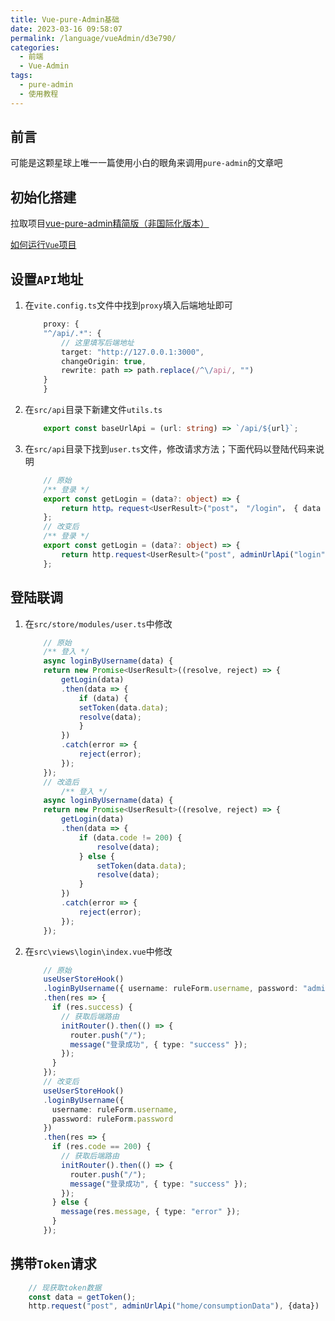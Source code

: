 ```yaml
---
title: Vue-pure-Admin基础
date: 2023-03-16 09:58:07
permalink: /language/vueAdmin/d3e790/
categories:
  - 前端
  - Vue-Admin
tags:
  - pure-admin
  - 使用教程
---
```


## 前言

可能是这颗星球上唯一一篇使用小白的眼角来调用`pure-admin`的文章吧

<!-- more -->

<InArticleAdsense
    data-ad-client="ca-pub-1725717718088510"
    data-ad-slot="7426219401">
</InArticleAdsense>

## 初始化搭建

拉取项目[vue-pure-admin精简版（非国际化版本）](https://github.com/pure-admin/pure-admin-thin)

[如何运行`Vue`项目](/dev/1182bc/#如何运行`Vue`项目)

## 设置`API`地址

1. 在`vite.config.ts`文件中找到`proxy`填入后端地址即可

    ``` ts
        proxy: {
        "^/api/.*": {
            // 这里填写后端地址
            target: "http://127.0.0.1:3000",
            changeOrigin: true,
            rewrite: path => path.replace(/^\/api/, "")
        }
        }
    ```

2. 在`src/api`目录下新建文件`utils.ts`

    ``` ts
        export const baseUrlApi = (url: string) => `/api/${url}`;
    ```

3. 在`src/api`目录下找到`user.ts`文件，修改请求方法；下面代码以登陆代码来说明

    ``` ts
        // 原始
        /** 登录 */
        export const getLogin = (data?: object) => {
            return http。request<UserResult>("post"， "/login"， { data });
        };
        // 改变后
        /** 登录 */
        export const getLogin = (data?: object) => {
            return http.request<UserResult>("post", adminUrlApi("login"), { data });
        };
    ```

## 登陆联调

1. 在`src/store/modules/user.ts`中修改

    ``` ts
        // 原始
        /** 登入 */
        async loginByUsername(data) {
        return new Promise<UserResult>((resolve, reject) => {
            getLogin(data)
            .then(data => {
                if (data) {
                setToken(data.data);
                resolve(data);
                }
            })
            .catch(error => {
                reject(error);
            });
        });
        // 改造后
            /** 登入 */
        async loginByUsername(data) {
        return new Promise<UserResult>((resolve, reject) => {
            getLogin(data)
            .then(data => {
                if (data.code != 200) {
                    resolve(data);
                } else {
                    setToken(data.data);
                    resolve(data);
                }
            })
            .catch(error => {
                reject(error);
            });
        });
    ```

2. 在`src\views\login\index.vue`中修改

    ``` ts
        // 原始
        useUserStoreHook()
        .loginByUsername({ username: ruleForm.username, password: "admin123" })
        .then(res => {
          if (res.success) {
            // 获取后端路由
            initRouter().then(() => {
              router.push("/");
              message("登录成功", { type: "success" });
            });
          }
        });
        // 改变后
        useUserStoreHook()
        .loginByUsername({
          username: ruleForm.username,
          password: ruleForm.password
        })
        .then(res => {
          if (res.code == 200) {
            // 获取后端路由
            initRouter().then(() => {
              router.push("/");
              message("登录成功", { type: "success" });
            });
          } else {
            message(res.message, { type: "error" });
          }
        });
    ```

## 携带`Token`请求

``` ts
    // 现获取token数据
    const data = getToken();
    http.request("post", adminUrlApi("home/consumptionData"), {data})
```
